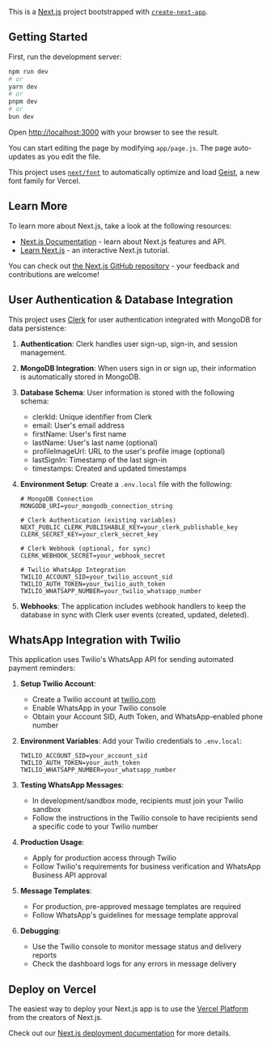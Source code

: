 This is a [Next.js](https://nextjs.org) project bootstrapped with [`create-next-app`](https://github.com/vercel/next.js/tree/canary/packages/create-next-app).

## Getting Started

First, run the development server:

```bash
npm run dev
# or
yarn dev
# or
pnpm dev
# or
bun dev
```

Open [http://localhost:3000](http://localhost:3000) with your browser to see the result.

You can start editing the page by modifying `app/page.js`. The page auto-updates as you edit the file.

This project uses [`next/font`](https://nextjs.org/docs/app/building-your-application/optimizing/fonts) to automatically optimize and load [Geist](https://vercel.com/font), a new font family for Vercel.

## Learn More

To learn more about Next.js, take a look at the following resources:

- [Next.js Documentation](https://nextjs.org/docs) - learn about Next.js features and API.
- [Learn Next.js](https://nextjs.org/learn) - an interactive Next.js tutorial.

You can check out [the Next.js GitHub repository](https://github.com/vercel/next.js) - your feedback and contributions are welcome!

## User Authentication & Database Integration

This project uses [Clerk](https://clerk.dev) for user authentication integrated with MongoDB for data persistence:

1. **Authentication**: Clerk handles user sign-up, sign-in, and session management.

2. **MongoDB Integration**: When users sign in or sign up, their information is automatically stored in MongoDB.

3. **Database Schema**: User information is stored with the following schema:
   - clerkId: Unique identifier from Clerk
   - email: User's email address
   - firstName: User's first name
   - lastName: User's last name (optional)
   - profileImageUrl: URL to the user's profile image (optional)
   - lastSignIn: Timestamp of the last sign-in
   - timestamps: Created and updated timestamps

4. **Environment Setup**: Create a `.env.local` file with the following:
   ```
   # MongoDB Connection
   MONGODB_URI=your_mongodb_connection_string
   
   # Clerk Authentication (existing variables)
   NEXT_PUBLIC_CLERK_PUBLISHABLE_KEY=your_clerk_publishable_key
   CLERK_SECRET_KEY=your_clerk_secret_key
   
   # Clerk Webhook (optional, for sync)
   CLERK_WEBHOOK_SECRET=your_webhook_secret
   
   # Twilio WhatsApp Integration
   TWILIO_ACCOUNT_SID=your_twilio_account_sid
   TWILIO_AUTH_TOKEN=your_twilio_auth_token
   TWILIO_WHATSAPP_NUMBER=your_twilio_whatsapp_number
   ```

5. **Webhooks**: The application includes webhook handlers to keep the database in sync with Clerk user events (created, updated, deleted).

## WhatsApp Integration with Twilio

This application uses Twilio's WhatsApp API for sending automated payment reminders:

1. **Setup Twilio Account**: 
   - Create a Twilio account at [twilio.com](https://www.twilio.com)
   - Enable WhatsApp in your Twilio console
   - Obtain your Account SID, Auth Token, and WhatsApp-enabled phone number

2. **Environment Variables**:
   Add your Twilio credentials to `.env.local`:
   ```
   TWILIO_ACCOUNT_SID=your_account_sid
   TWILIO_AUTH_TOKEN=your_auth_token
   TWILIO_WHATSAPP_NUMBER=your_whatsapp_number
   ```

3. **Testing WhatsApp Messages**:
   - In development/sandbox mode, recipients must join your Twilio sandbox
   - Follow the instructions in the Twilio console to have recipients send a specific code to your Twilio number

4. **Production Usage**:
   - Apply for production access through Twilio
   - Follow Twilio's requirements for business verification and WhatsApp Business API approval

5. **Message Templates**:
   - For production, pre-approved message templates are required
   - Follow WhatsApp's guidelines for message template approval

6. **Debugging**:
   - Use the Twilio console to monitor message status and delivery reports
   - Check the dashboard logs for any errors in message delivery

## Deploy on Vercel

The easiest way to deploy your Next.js app is to use the [Vercel Platform](https://vercel.com/new?utm_medium=default-template&filter=next.js&utm_source=create-next-app&utm_campaign=create-next-app-readme) from the creators of Next.js.

Check out our [Next.js deployment documentation](https://nextjs.org/docs/app/building-your-application/deploying) for more details.
